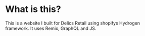 # What is this?

This is a website I built for Delics Retail using shopifys Hydrogen framework. It uses Remix, GraphQL and JS. 
